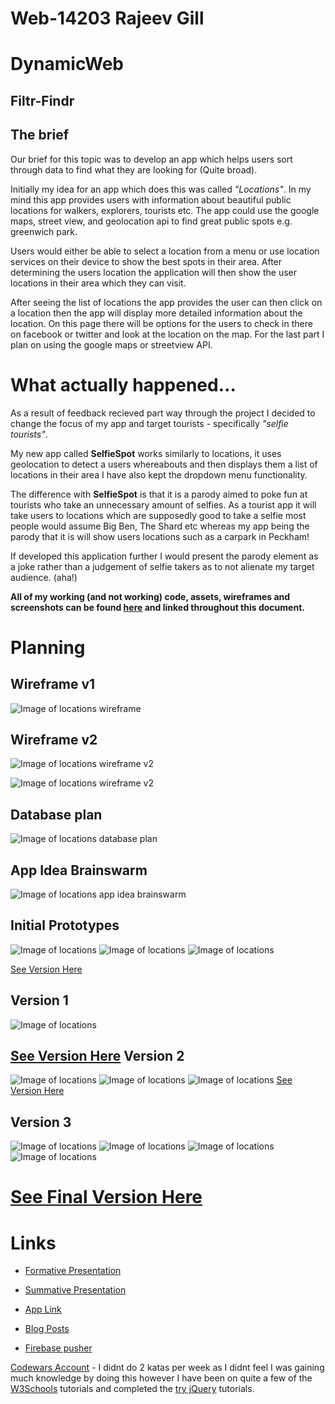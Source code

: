 Web-14203 Rajeev Gill
===
DynamicWeb
===
Filtr-Findr
-
The brief
-
Our brief for this topic was to develop an app which helps users sort through data to find what they are looking for (Quite broad).

Initially my idea for an app which does this was called *"Locations"*. In my mind this app provides users with information about beautiful public locations for walkers, explorers, tourists etc. The app could use the google maps, street view, and geolocation api to find great public spots e.g. greenwich park. 

Users would either be able to select a location from a menu or use location services on their device to show the best spots in their area. After determining the users location the application will then show the user locations in their area which they can visit. 

After seeing the list of locations the app provides the user can then click on a location then the app will display more detailed information about the location. On this page there will be options for the users to check in there on facebook or twitter and look at the location on the map. For the last part I plan on using the google maps or streetview API. 

What actually happened...
=
As a result of feedback recieved part way through the project I decided to change the focus of my app and target tourists - specifically *"selfie tourists"*. 

My new app called **SelfieSpot** works similarly to locations, it uses geolocation to detect a users whereabouts and then displays them a list of locations in their area I have also kept the dropdown menu functionality. 

The difference with **SelfieSpot** is that it is a parody aimed to poke fun at tourists who take an unnecessary amount of selfies. As a tourist app it will take users to locations which are supposedly good to take a selfie most people would assume Big Ben, The Shard etc whereas my app being the parody that it is will show users locations such as a carpark in Peckham!

If developed this application further I would present the parody element as a joke rather than a judgement of selfie takers as to not alienate my target audience. (aha!)

**All of my working (and not working) code, assets, wireframes and screenshots can be found [here](https://github.com/RajeevG96/WEB14203-Rajeev-Gill) and linked throughout this document.**


**Planning**
=
Wireframe v1
------------

![Image of locations wireframe](https://github.com/RajeevG96/WEB14203-Rajeev-Gill/blob/master/Wireframe.jpg?raw=true "Wireframe")

Wireframe v2
------------

![Image of locations wireframe v2](https://github.com/RajeevG96/WEB14203-Rajeev-Gill/blob/master/wireframe1.jpg?raw=true "Wireframe")

![Image of locations wireframe v2](https://github.com/RajeevG96/WEB14203-Rajeev-Gill/blob/master/wireframe22.jpg?raw=true "Wireframe")



Database plan
------------

![Image of locations database plan](https://github.com/RajeevG96/WEB14203-Rajeev-Gill/blob/master/databases.jpg?raw=true "Database")

App Idea Brainswarm
------------

![Image of locations app idea brainswarm](https://github.com/RajeevG96/WEB14203-Rajeev-Gill/blob/master/planning.jpg?raw=true "Brainswarm")

Initial Prototypes
---

![Image of locations](https://github.com/RajeevG96/WEB14203-Rajeev-Gill/blob/master/2.png?raw=true "1st Draft")
![Image of locations](https://github.com/RajeevG96/WEB14203-Rajeev-Gill/blob/master/2.2.png?raw=true "1st Draft")
![Image of locations](https://github.com/RajeevG96/WEB14203-Rajeev-Gill/blob/master/2.3.png?raw=true "1st Draft")


[See Version Here](https://github.com/RajeevG96/WEB14203-Rajeev-Gill/tree/master/Filtr%20findr%20app%20v0.1 "Title")

Version 1
---
![Image of locations](v1.png "2nd Draft")

[See Version Here](https://github.com/RajeevG96/WEB14203-Rajeev-Gill/tree/master/Filtr%20Findr%20app%20v0.2 "Title")
Version 2
---
![Image of locations](https://github.com/RajeevG96/WEB14203-Rajeev-Gill/blob/master/v2.png?raw=true "3rd Draft")
![Image of locations](https://github.com/RajeevG96/WEB14203-Rajeev-Gill/blob/master/v2.2.png?raw=true "3rd Draft")
![Image of locations](https://github.com/RajeevG96/WEB14203-Rajeev-Gill/blob/master/v2.3.png?raw=true "3rd Draft")
[See Version Here](https://github.com/RajeevG96/WEB14203-Rajeev-Gill/tree/master/filtr-findr%20app%20v2 "Title")

Version 3
---
![Image of locations](https://github.com/RajeevG96/WEB14203-Rajeev-Gill/blob/master/v3.png?raw=true "4th Draft")
![Image of locations](https://github.com/RajeevG96/WEB14203-Rajeev-Gill/blob/master/v3.2.png?raw=true "4th Draft")
![Image of locations](https://github.com/RajeevG96/WEB14203-Rajeev-Gill/blob/master/v3.3.png?raw=true "4th Draft")
![Image of locations](https://github.com/RajeevG96/WEB14203-Rajeev-Gill/blob/master/v3.4.png?raw=true "4th Draft")


[See Final Version Here](https://rajeevg96.github.io/filtr-findr-app/ "Title")
=

Links
===

* [Formative Presentation](https://docs.google.com/presentation/d/1LuSUYUNCwYRjNuLQA189I7l13X8lmqNi725C_uLdwS8/edit?usp=sharing "Formative")

* [Summative Presentation](https://docs.google.com/presentation/d/1w2VEdbTsNX34znHJFqFK_ojR29ZbpcwKc3JIjYPrM2o/edit?usp=sharing "Summative")

* [App Link](https://rajeevg96.github.io/filtr-findr-app/ "App Link")

* [Blog Posts](http://rajeevxgill.co.nf/category/the-dynamic-web/ "Blogs")

* [Firebase pusher](https://thimbleprojects.org/rajeevg96/127104)

[Codewars Account](https://www.codewars.com/users/RajeevG96) - I didnt do 2 katas per week as I didnt feel I was gaining much knowledge by doing this however I have been on quite a few of the [W3Schools](http://www.w3schools.com/js/) tutorials  and completed the [try jQuery](http://try.jquery.com/) tutorials.



